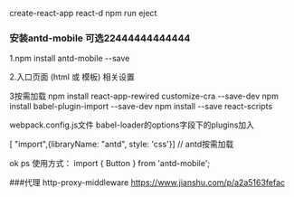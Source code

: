 create-react-app react-d
npm run eject
### 安装antd-mobile 可选22444444444444
1.npm install antd-mobile --save

2.入口页面 (html 或 模板) 相关设置
  <meta name="viewport" content="width=device-width, initial-scale=1, maximum-scale=1, minimum-scale=1, user-scalable=no" />
  <script src="https://as.alipayobjects.com/g/component/fastclick/1.0.6/fastclick.js"></script>
  <script>
    if ('addEventListener' in document) {
      document.addEventListener('DOMContentLoaded', function() {
        FastClick.attach(document.body);
      }, false);
    }
    if(!window.Promise) {
      document.writeln('<script src="https://as.alipayobjects.com/g/component/es6-promise/3.2.2/es6-promise.min.js"'+'>'+'<'+'/'+'script>');
    }
  </script>

3按需加载
npm install react-app-rewired customize-cra --save-dev
npm install babel-plugin-import --save-dev
npm install --save react-scripts

webpack.config.js文件
babel-loader的options字段下的plugins加入

 [ "import",{libraryName: "antd", style: 'css'}] // antd按需加载

 
ok
ps 使用方式：
import { Button } from 'antd-mobile';

###代理
http-proxy-middleware
https://www.jianshu.com/p/a2a5163fefac 
